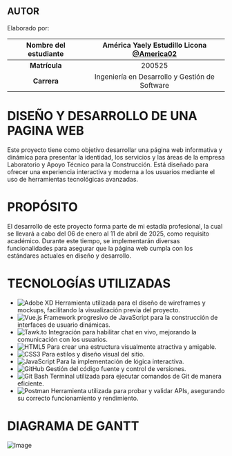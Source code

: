 ## AUTOR
Elaborado por:

<div align="center">




| **Nombre del estudiante** | América Yaely Estudillo Licona [@America02](https://github.com/America02) |
|:-------------------------:|:------------------------------:|
| **Matrícula**             | 200525                         |
| **Carrera**               | Ingeniería en Desarrollo y Gestión de Software |

</div>


# DISEÑO Y DESARROLLO DE UNA PAGINA WEB 
Este proyecto tiene como objetivo desarrollar una página web informativa y dinámica para presentar la identidad, los servicios y las áreas de la empresa Laboratorio y Apoyo Técnico para la Construcción. Está diseñado para ofrecer una experiencia interactiva y moderna a los usuarios mediante el uso de herramientas tecnológicas avanzadas.

# PROPÓSITO
El desarrollo de este proyecto forma parte de mi estadía profesional, la cual se llevará a cabo del 06 de enero al 11 de abril de 2025, como requisito académico. Durante este tiempo, se implementarán diversas funcionalidades para asegurar que la página web cumpla con los estándares actuales en diseño y desarrollo.

# TECNOLOGÍAS UTILIZADAS
- ![Adobe XD](https://img.shields.io/badge/Adobe%20XD-FF61F6?style=for-the-badge&logo=adobe-xd&logoColor=white) Herramienta utilizada para el diseño de wireframes y mockups, facilitando la visualización previa del proyecto.  
- ![Vue.js](https://img.shields.io/badge/Vue.js-4FC08D?style=for-the-badge&logo=vue.js&logoColor=white) Framework progresivo de JavaScript para la construcción de interfaces de usuario dinámicas.  
- ![Tawk.to](https://img.shields.io/badge/Tawk.to-00C853?style=for-the-badge&logo=tawk.to&logoColor=white) Integración para habilitar chat en vivo, mejorando la comunicación con los usuarios.  
- ![HTML5](https://img.shields.io/badge/HTML5-E34F26?style=for-the-badge&logo=html5&logoColor=white) Para crear una estructura visualmente atractiva y amigable.  
- ![CSS3](https://img.shields.io/badge/CSS3-1572B6?style=for-the-badge&logo=css3&logoColor=white) Para estilos y diseño visual del sitio.  
- ![JavaScript](https://img.shields.io/badge/JavaScript-F7DF1E?style=for-the-badge&logo=javascript&logoColor=black) Para la implementación de lógica interactiva.  
- ![GitHub](https://img.shields.io/badge/GitHub-181717?style=for-the-badge&logo=github&logoColor=white) Gestión del código fuente y control de versiones.
- ![Git Bash](https://img.shields.io/badge/Git%20Bash-4D4D4D?style=for-the-badge&logo=windows-terminal&logoColor=white) Terminal utilizada para ejecutar comandos de Git de manera eficiente.
- ![Postman](https://img.shields.io/badge/Postman-FF6C37?style=for-the-badge&logo=postman&logoColor=white) Herramienta utilizada para probar y validar APIs, asegurando su correcto funcionamiento y rendimiento.  
# DIAGRAMA DE GANTT
![Image](https://github.com/user-attachments/assets/fe034564-b107-4e80-8179-7af3ea1bc94c)
